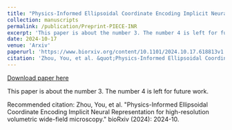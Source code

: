 ```yaml
---
title: "Physics-Informed Ellipsoidal Coordinate Encoding Implicit Neural Representation for high-resolution volumetric wide-field microscopy"
collection: manuscripts
permalink: /publication/Preprint-PIECE-INR
excerpt: 'This paper is about the number 3. The number 4 is left for future work.'
date: 2024-10-17
venue: 'Arxiv'
paperurl: 'https://www.biorxiv.org/content/10.1101/2024.10.17.618813v1'
citation: 'Zhou, You, et al. &quot;Physics-Informed Ellipsoidal Coordinate Encoding Implicit Neural Representation for high-resolution volumetric wide-field microscopy.&quot; bioRxiv (2024): 2024-10.'
---
```


<a href='https://www.biorxiv.org/content/10.1101/2024.10.17.618813v1'>Download paper here</a>

This paper is about the number 3. The number 4 is left for future work.

Recommended citation: Zhou, You, et al. "Physics-Informed Ellipsoidal Coordinate Encoding Implicit Neural Representation for high-resolution volumetric wide-field microscopy." bioRxiv (2024): 2024-10.
